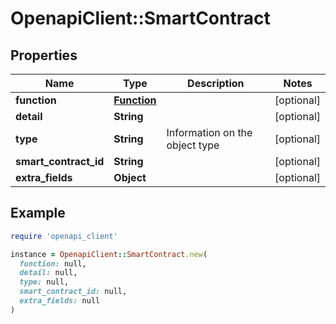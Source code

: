 # OpenapiClient::SmartContract

## Properties

| Name | Type | Description | Notes |
| ---- | ---- | ----------- | ----- |
| **function** | [**Function**](Function.md) |  | [optional] |
| **detail** | **String** |  | [optional] |
| **type** | **String** | Information on the object type | [optional] |
| **smart_contract_id** | **String** |  | [optional] |
| **extra_fields** | **Object** |  | [optional] |

## Example

```ruby
require 'openapi_client'

instance = OpenapiClient::SmartContract.new(
  function: null,
  detail: null,
  type: null,
  smart_contract_id: null,
  extra_fields: null
)
```

